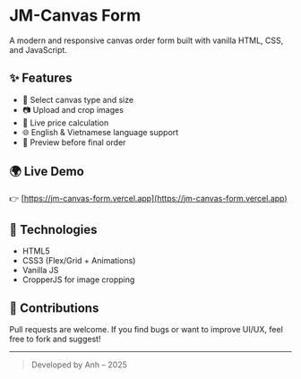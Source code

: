 # JM-Canvas Form

A modern and responsive canvas order form built with vanilla HTML, CSS, and JavaScript.

## ✨ Features
- 🎨 Select canvas type and size
- 📷 Upload and crop images
- 🧾 Live price calculation
- 🌐 English & Vietnamese language support
- 📩 Preview before final order

## 🌍 Live Demo
👉 [https://jm-canvas-form.vercel.app](https://jm-canvas-form.vercel.app)

## 📁 Technologies
- HTML5
- CSS3 (Flex/Grid + Animations)
- Vanilla JS
- CropperJS for image cropping

## 💌 Contributions
Pull requests are welcome. If you find bugs or want to improve UI/UX, feel free to fork and suggest!

---

> Developed by Anh – 2025
